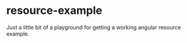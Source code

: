 resource-example
================

Just a little bit of a playground for getting a working angular resource example.